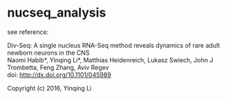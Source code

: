 # nucseq_analysis

see reference:

Div-Seq: A single nucleus RNA-Seq method reveals dynamics of rare adult newborn neurons in the CNS  
Naomi Habib\*, Yinqing Li\*, Matthias Heidenreich, Lukasz Swiech, John J Trombetta, Feng Zhang, Aviv Regev  
doi: http://dx.doi.org/10.1101/045989

Copyright (c) 2016, Yinqing Li

